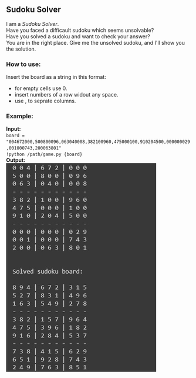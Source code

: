 ## **Sudoku Solver**
I am a *Sudoku Solver*.</br>
Have you faced a difficault sudoku which seems unsolvable? </br>
Have you solved a sudoku and want to check your answer? </br>
You are in the right place. Give me the unsolved sudoku, and I'll show you the solution.</br>

### **How to use:**
Insert the board as a string in this format: </br>
- for empty cells use 0.
- insert numbers of a row widout any space.
- use , to seprate columns.

### **Example:** </br>
**Input:** </br>
`board = "004672000,500800096,063040008,382100960,475000100,910204500,000000029,001000743,200063801"`</br>
`!python /path/game.py {board}`
</br> **Output:** </br>
![example](/ZahraSadat_Noori_Sudoku/example.JPG)
